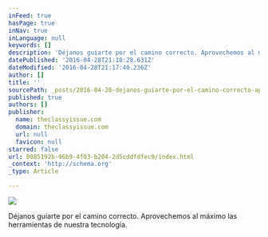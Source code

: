 ```yaml
---
inFeed: true
hasPage: true
inNav: true
inLanguage: null
keywords: []
description: 'Déjanos guiarte por el camino correcto. Aprovechemos al máximo las herramientas de nuestra tecnología. '
datePublished: '2016-04-28T21:18:28.631Z'
dateModified: '2016-04-28T21:17:40.236Z'
author: []
title: ''
sourcePath: _posts/2016-04-28-dejanos-guiarte-por-el-camino-correcto-aprovechemos-al-maxi.md
published: true
authors: []
publisher:
  name: theclassyissue.com
  domain: theclassyissue.com
  url: null
  favicon: null
starred: false
url: 0085192b-96b9-4f03-b204-2d5cddfdfec9/index.html
_context: 'http://schema.org'
_type: Article

---
```

![](https://the-grid-user-content.s3-us-west-2.amazonaws.com/a51ece92-a46f-484e-a38f-87a6dbf71441.png)

Déjanos guiarte por el camino correcto. Aprovechemos al máximo las herramientas de nuestra tecnología.